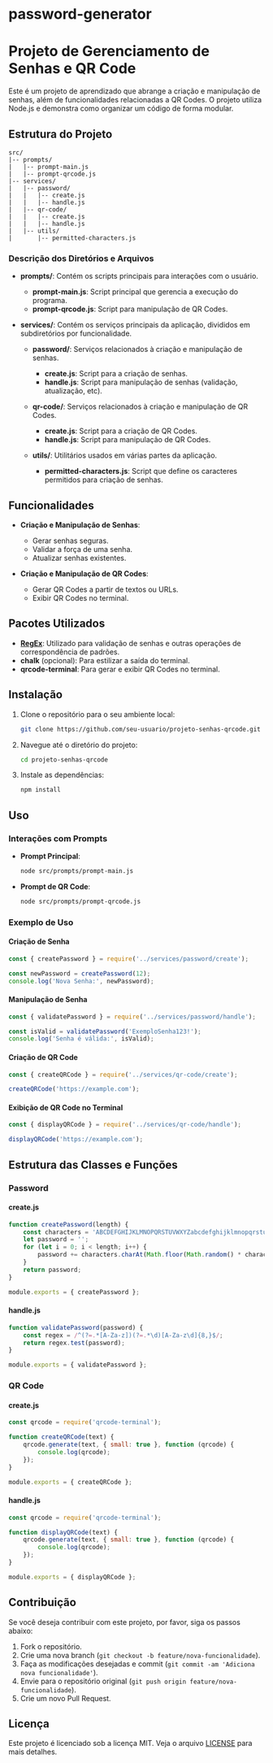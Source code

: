 # password-generator
# Projeto de Gerenciamento de Senhas e QR Code

Este é um projeto de aprendizado que abrange a criação e manipulação de senhas, além de funcionalidades relacionadas a QR Codes. O projeto utiliza Node.js e demonstra como organizar um código de forma modular.

## Estrutura do Projeto

```
src/
|-- prompts/
|   |-- prompt-main.js
|   |-- prompt-qrcode.js
|-- services/
|   |-- password/
|   |   |-- create.js
|   |   |-- handle.js
|   |-- qr-code/
|   |   |-- create.js
|   |   |-- handle.js
|   |-- utils/
|       |-- permitted-characters.js
```

### Descrição dos Diretórios e Arquivos

- **prompts/**: Contém os scripts principais para interações com o usuário.
  - **prompt-main.js**: Script principal que gerencia a execução do programa.
  - **prompt-qrcode.js**: Script para manipulação de QR Codes.
  
- **services/**: Contém os serviços principais da aplicação, divididos em subdiretórios por funcionalidade.
  - **password/**: Serviços relacionados à criação e manipulação de senhas.
    - **create.js**: Script para a criação de senhas.
    - **handle.js**: Script para manipulação de senhas (validação, atualização, etc).
    
  - **qr-code/**: Serviços relacionados à criação e manipulação de QR Codes.
    - **create.js**: Script para a criação de QR Codes.
    - **handle.js**: Script para manipulação de QR Codes.
    
  - **utils/**: Utilitários usados em várias partes da aplicação.
    - **permitted-characters.js**: Script que define os caracteres permitidos para criação de senhas.

## Funcionalidades

- **Criação e Manipulação de Senhas**:
  - Gerar senhas seguras.
  - Validar a força de uma senha.
  - Atualizar senhas existentes.

- **Criação e Manipulação de QR Codes**:
  - Gerar QR Codes a partir de textos ou URLs.
  - Exibir QR Codes no terminal.

## Pacotes Utilizados

- **[RegEx](https://blog.formacao.dev/introducao-as-regex/)**: Utilizado para validação de senhas e outras operações de correspondência de padrões.
- **chalk** (opcional): Para estilizar a saída do terminal.
- **qrcode-terminal**: Para gerar e exibir QR Codes no terminal.

## Instalação

1. Clone o repositório para o seu ambiente local:
    ```sh
    git clone https://github.com/seu-usuario/projeto-senhas-qrcode.git
    ```

2. Navegue até o diretório do projeto:
    ```sh
    cd projeto-senhas-qrcode
    ```

3. Instale as dependências:
    ```sh
    npm install
    ```

## Uso

### Interações com Prompts

- **Prompt Principal**:
    ```sh
    node src/prompts/prompt-main.js
    ```

- **Prompt de QR Code**:
    ```sh
    node src/prompts/prompt-qrcode.js
    ```

### Exemplo de Uso

#### Criação de Senha

```javascript
const { createPassword } = require('../services/password/create');

const newPassword = createPassword(12);
console.log('Nova Senha:', newPassword);
```

#### Manipulação de Senha

```javascript
const { validatePassword } = require('../services/password/handle');

const isValid = validatePassword('ExemploSenha123!');
console.log('Senha é válida:', isValid);
```

#### Criação de QR Code

```javascript
const { createQRCode } = require('../services/qr-code/create');

createQRCode('https://example.com');
```

#### Exibição de QR Code no Terminal

```javascript
const { displayQRCode } = require('../services/qr-code/handle');

displayQRCode('https://example.com');
```

## Estrutura das Classes e Funções

### Password

#### create.js

```javascript
function createPassword(length) {
    const characters = 'ABCDEFGHIJKLMNOPQRSTUVWXYZabcdefghijklmnopqrstuvwxyz0123456789';
    let password = '';
    for (let i = 0; i < length; i++) {
        password += characters.charAt(Math.floor(Math.random() * characters.length));
    }
    return password;
}

module.exports = { createPassword };
```

#### handle.js

```javascript
function validatePassword(password) {
    const regex = /^(?=.*[A-Za-z])(?=.*\d)[A-Za-z\d]{8,}$/;
    return regex.test(password);
}

module.exports = { validatePassword };
```

### QR Code

#### create.js

```javascript
const qrcode = require('qrcode-terminal');

function createQRCode(text) {
    qrcode.generate(text, { small: true }, function (qrcode) {
        console.log(qrcode);
    });
}

module.exports = { createQRCode };
```

#### handle.js

```javascript
const qrcode = require('qrcode-terminal');

function displayQRCode(text) {
    qrcode.generate(text, { small: true }, function (qrcode) {
        console.log(qrcode);
    });
}

module.exports = { displayQRCode };
```

## Contribuição

Se você deseja contribuir com este projeto, por favor, siga os passos abaixo:

1. Fork o repositório.
2. Crie uma nova branch (`git checkout -b feature/nova-funcionalidade`).
3. Faça as modificações desejadas e commit (`git commit -am 'Adiciona nova funcionalidade'`).
4. Envie para o repositório original (`git push origin feature/nova-funcionalidade`).
5. Crie um novo Pull Request.

## Licença

Este projeto é licenciado sob a licença MIT. Veja o arquivo [LICENSE](LICENSE) para mais detalhes.
